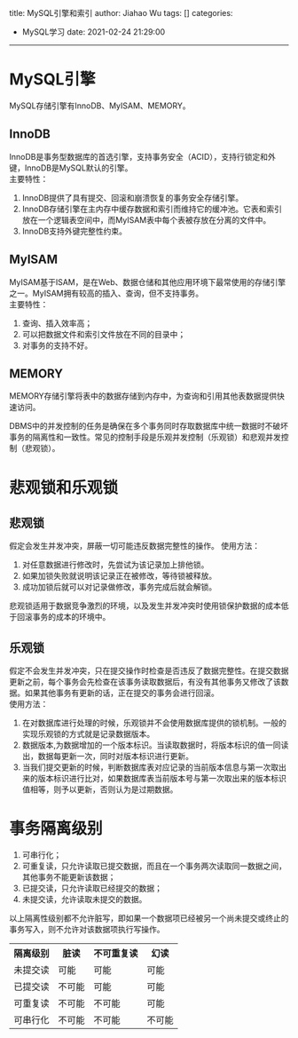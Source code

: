 title: MySQL引擎和索引
author: Jiahao Wu
tags: []
categories:
  - MySQL学习
date: 2021-02-24 21:29:00
---
# MySQL引擎

MySQL存储引擎有InnoDB、MyISAM、MEMORY。

## InnoDB

InnoDB是事务型数据库的首选引擎，支持事务安全（ACID），支持行锁定和外键，InnoDB是MySQL默认的引擎。  
主要特性：
1. InnoDB提供了具有提交、回滚和崩溃恢复的事务安全存储引擎。  
2. InnoDB存储引擎在主内存中缓存数据和索引而维持它的缓冲池。它表和索引放在一个逻辑表空间中，而MyISAM表中每个表被存放在分离的文件中。  
3. InnoDB支持外键完整性约束。  

## MyISAM

MyISAM基于ISAM，是在Web、数据仓储和其他应用环境下最常使用的存储引擎之一。MyISAM拥有较高的插入、查询，但不支持事务。  
主要特性：  
1. 查询、插入效率高；  
2. 可以把数据文件和索引文件放在不同的目录中；  
3. 对事务的支持不好。  

## MEMORY

MEMORY存储引擎将表中的数据存储到内存中，为查询和引用其他表数据提供快速访问。  

DBMS中的并发控制的任务是确保在多个事务同时存取数据库中统一数据时不破坏事务的隔离性和一致性。常见的控制手段是乐观并发控制（乐观锁）和悲观并发控制（悲观锁）。  

# 悲观锁和乐观锁

## 悲观锁

假定会发生并发冲突，屏蔽一切可能违反数据完整性的操作。
使用方法：  
1. 对任意数据进行修改时，先尝试为该记录加上排他锁。  
2. 如果加锁失败就说明该记录正在被修改，等待锁被释放。  
3. 成功加锁后就可以对记录做修改，事务完成后就会解锁。  

悲观锁适用于数据竞争激烈的环境，以及发生并发冲突时使用锁保护数据的成本低于回滚事务的成本的环境中。

## 乐观锁

假定不会发生并发冲突，只在提交操作时检查是否违反了数据完整性。在提交数据更新之前，每个事务会先检查在该事务读取数据后，有没有其他事务又修改了该数据。如果其他事务有更新的话，正在提交的事务会进行回滚。  
使用方法：  
1. 在对数据库进行处理的时候，乐观锁并不会使用数据库提供的锁机制。一般的实现乐观锁的方式就是记录数据版本。  
2. 数据版本,为数据增加的一个版本标识。当读取数据时，将版本标识的值一同读出，数据每更新一次，同时对版本标识进行更新。
3. 当我们提交更新的时候，判断数据库表对应记录的当前版本信息与第一次取出来的版本标识进行比对，如果数据库表当前版本号与第一次取出来的版本标识值相等，则予以更新，否则认为是过期数据。

# 事务隔离级别

1. 可串行化；  
2. 可重复读，只允许读取已提交数据，而且在一个事务两次读取同一数据之间，其他事务不能更新该数据；    
3. 已提交读，只允许读取已经提交的数据；  
4. 未提交读，允许读取未提交的数据。  

以上隔离性级别都不允许脏写，即如果一个数据项已经被另一个尚未提交或终止的事务写入，则不允许对该数据项执行写操作。  

<table>
<tr>
    <th>隔离级别</th>
    <th>脏读</th>
    <th>不可重复读</th>
    <th>幻读</th>
</tr>
<tr>
    <td>未提交读</td>
    <td>可能</td>
    <td>可能</td>
    <td>可能</td>
</tr>
<tr>
    <td>已提交读</td>
    <td>不可能</td>
    <td>可能</td>
    <td>可能</td>
</tr>
<tr>
    <td>可重复读</td>
    <td>不可能</td>
    <td>不可能</td>
    <td>可能</td>
</tr>
<tr>
    <td>可串行化</td>
    <td>不可能</td>
    <td>不可能</td>
    <td>不可能</td>
</tr>
</table>
